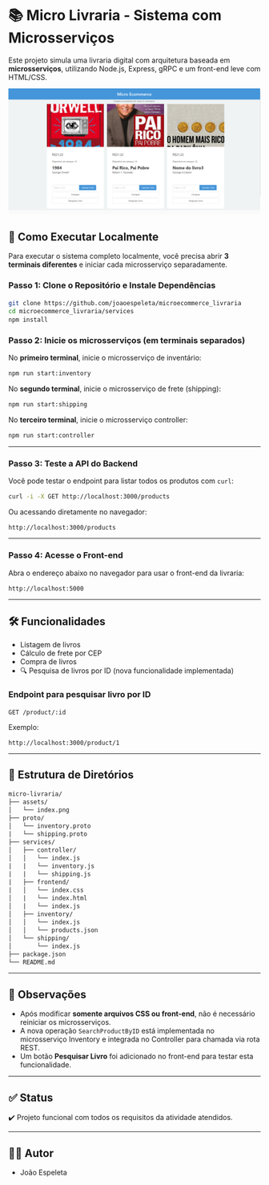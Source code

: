 # 📚 Micro Livraria - Sistema com Microsserviços

Este projeto simula uma livraria digital com arquitetura baseada em **microsserviços**, utilizando Node.js, Express, gRPC e um front-end leve com HTML/CSS.

![Interface da Livraria](assets/index.png)

## 🚀 Como Executar Localmente

Para executar o sistema completo localmente, você precisa abrir **3 terminais diferentes** e iniciar cada microsserviço separadamente.

### Passo 1: Clone o Repositório e Instale Dependências

```bash
git clone https://github.com/joaoespeleta/microecommerce_livraria
cd microecommerce_livraria/services
npm install
```

### Passo 2: Inicie os microsserviços (em terminais separados)

No **primeiro terminal**, inicie o microsserviço de inventário:

```bash
npm run start:inventory
```

No **segundo terminal**, inicie o microsserviço de frete (shipping):

```bash
npm run start:shipping
```

No **terceiro terminal**, inicie o microsserviço controller:

```bash
npm run start:controller
```

---

### Passo 3: Teste a API do Backend

Você pode testar o endpoint para listar todos os produtos com `curl`:

```bash
curl -i -X GET http://localhost:3000/products
```

Ou acessando diretamente no navegador:

```
http://localhost:3000/products
```

---

### Passo 4: Acesse o Front-end

Abra o endereço abaixo no navegador para usar o front-end da livraria:

```
http://localhost:5000
```

---

## 🛠 Funcionalidades

- Listagem de livros
- Cálculo de frete por CEP
- Compra de livros
- 🔍 Pesquisa de livros por ID (nova funcionalidade implementada)

### Endpoint para pesquisar livro por ID

```
GET /product/:id
```

Exemplo:

```
http://localhost:3000/product/1
```

---

## 📁 Estrutura de Diretórios

```
micro-livraria/
├── assets/
│   └── index.png
├── proto/
│   └── inventory.proto
|   └── shipping.proto
├── services/
│   ├── controller/
│   │   └── index.js
|   |   └── inventory.js
|   |   └── shipping.js
|   ├── frontend/
|   │   └── index.css
│   |   └── index.html
│   |   └── index.js
│   ├── inventory/
│   │   └── index.js
│   │   └── products.json
│   └── shipping/
│       └── index.js
├── package.json
└── README.md
```

---

## 📌 Observações

- Após modificar **somente arquivos CSS ou front-end**, não é necessário reiniciar os microsserviços.
- A nova operação `SearchProductByID` está implementada no microsserviço Inventory e integrada no Controller para chamada via rota REST.
- Um botão **Pesquisar Livro** foi adicionado no front-end para testar esta funcionalidade.

---

## ✅ Status

✔️ Projeto funcional com todos os requisitos da atividade atendidos.

---

## 🧑‍💻 Autor

- João Espeleta
